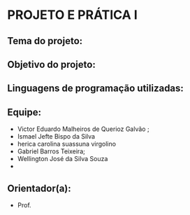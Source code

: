 # PROJETO E PRÁTICA I

## Tema do projeto: 



## Objetivo do projeto:


## Linguagens de programação utilizadas:


## Equipe:

* Victor Eduardo Malheiros de Querioz Galvão ;
* Ismael Jefte Bispo da Silva
* herica carolina suassuna virgolino
* Gabriel Barros Teixeira;
* Wellington José da Silva Souza
* 

## Orientador(a):

* Prof. 

